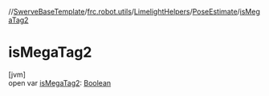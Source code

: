 //[SwerveBaseTemplate](../../../../index.md)/[frc.robot.utils](../../index.md)/[LimelightHelpers](../index.md)/[PoseEstimate](index.md)/[isMegaTag2](is-mega-tag2.md)

# isMegaTag2

[jvm]\
open var [isMegaTag2](is-mega-tag2.md): [Boolean](https://kotlinlang.org/api/latest/jvm/stdlib/kotlin/-boolean/index.html)
